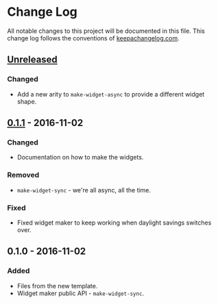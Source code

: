 # Change Log
All notable changes to this project will be documented in this file. This change log follows the conventions of [keepachangelog.com](http://keepachangelog.com/).

## [Unreleased]
### Changed
- Add a new arity to `make-widget-async` to provide a different widget shape.

## [0.1.1] - 2016-11-02
### Changed
- Documentation on how to make the widgets.

### Removed
- `make-widget-sync` - we're all async, all the time.

### Fixed
- Fixed widget maker to keep working when daylight savings switches over.

## 0.1.0 - 2016-11-02
### Added
- Files from the new template.
- Widget maker public API - `make-widget-sync`.

[Unreleased]: https://github.com/your-name/lsystem/compare/0.1.1...HEAD
[0.1.1]: https://github.com/your-name/lsystem/compare/0.1.0...0.1.1
